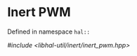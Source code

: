 # Inert PWM

Defined in namespace `hal::`

*#include <libhal-util/inert/inert_pwm.hpp>*

```{doxygenclass} hal::inert_pwm
```